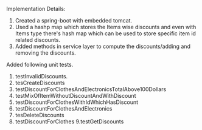 Implementation Details:
  1. Created a spring-boot with embedded tomcat.
  2.  Used a hashp map which stores the Items wise discounts and even with Items type there's hash map which can be used to store specific item id related discounts.
  3. Added methods in service layer to compute the discounts/adding and removing the discounts.

Added following unit tests.

1. testInvalidDiscounts.
2. tesCreateDiscounts
3. testDiscountForClothesAndElectronicsTotalAbove100Dollars
4. testMixOfItemWithoutDiscountAndWithDiscount
5. testDiscountForClothesWithIdWhichHasDiscount
6. testDiscountForClothesAndElectronics
7. tesDeleteDiscounts
8. testDiscountForClothes
9.testGetDiscounts
